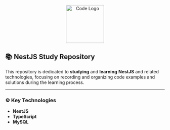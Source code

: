 <p align="center">
  <a href="https://github.com/your-username/your-repo-name" target="blank"><img src="https://img.icons8.com/ios-filled/50/000000/code.png" width="120" alt="Code Logo" /></a>
</p>

## 📚 NestJS Study Repository

This repository is dedicated to **studying** and **learning** **NestJS** and related technologies, focusing on recording and organizing code examples and solutions during the learning process.

---

### ⚙️ Key Technologies
- **NestJS**
- **TypeScript**
- **MySQL**
